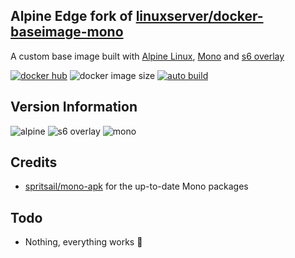 [appurl]: https://alpinelinux.org
[s6overlay]: https://github.com/just-containers/s6-overlay
[monourl]: https://www.mono-project.com

## Alpine Edge fork of [linuxserver/docker-baseimage-mono](https://github.com/linuxserver/docker-baseimage-mono/)
A custom base image built with [Alpine Linux][appurl], [Mono][monourl] and [s6 overlay][s6overlay]

[![docker hub](https://img.shields.io/badge/docker_hub-link-blue?style=for-the-badge&logo=docker)](https://hub.docker.com/repository/docker/vcxpz/baseimage-mono) ![docker image size](https://img.shields.io/docker/image-size/vcxpz/baseimage-mono?style=for-the-badge&logo=docker) [![auto build](https://img.shields.io/badge/auto_build-weekly-blue?style=for-the-badge&logo=docker?color=d1aa67)](https://github.com/hydazz/docker-baseimage-mono/actions?query=workflow%3A%22Cron+Update+CI%22)

## Version Information
![alpine](https://img.shields.io/badge/alpine-edge-0D597F?style=for-the-badge&logo=alpine-linux) ![s6 overlay](https://img.shields.io/badge/s6_overlay-2.1.0.2-blue?style=for-the-badge) ![mono](https://img.shields.io/badge/mono-6.12.0.107-blue?style=for-the-badge)

## Credits
* [spritsail/mono-apk](https://github.com/spritsail/mono-apk) for the up-to-date Mono packages

## Todo
* Nothing, everything works 🙂
